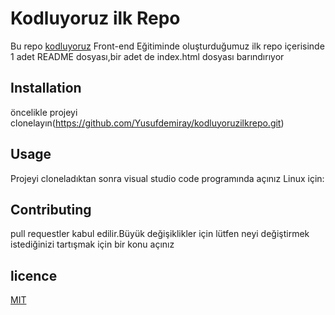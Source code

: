 # Kodluyoruz ilk Repo
Bu repo [kodluyoruz](Http://kodluyoruz.org) Front-end Eğitiminde oluşturduğumuz ilk repo içerisinde 1 adet README dosyası,bir adet de index.html dosyası barındırıyor
## Installation
öncelikle projeyi clonelayın(https://github.com/Yusufdemiray/kodluyoruzilkrepo.git)

## Usage
Projeyi cloneladıktan sonra visual studio code programında açınız
Linux için:


## Contributing
pull requestler kabul edilir.Büyük değişiklikler için lütfen neyi değiştirmek istediğinizi tartışmak için bir konu açınız
## licence
[MIT](https://choosealicense.com/licenses/mit/)